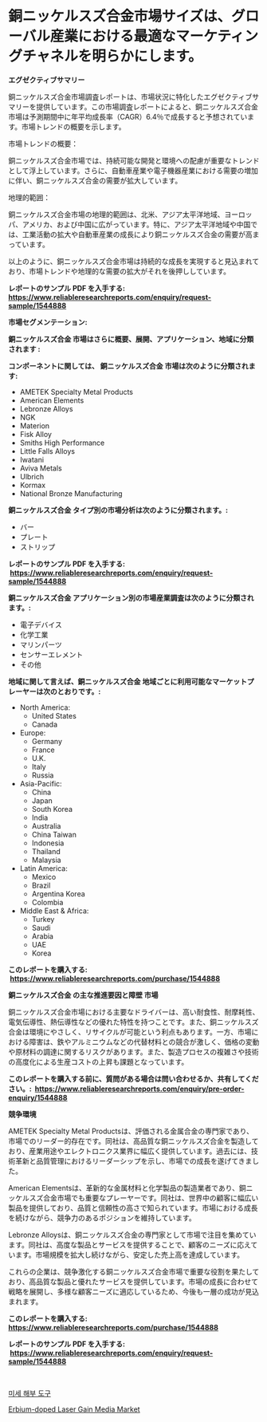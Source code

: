 <p><h1>銅ニッケルスズ合金市場サイズは、グローバル産業における最適なマーケティングチャネルを明らかにします。</h1></p><p><strong>エグゼクティブサマリー</strong></p>
<p><p>銅ニッケルスズ合金市場調査レポートは、市場状況に特化したエグゼクティブサマリーを提供しています。この市場調査レポートによると、銅ニッケルスズ合金市場は予測期間中に年平均成長率（CAGR）6.4％で成長すると予想されています。市場トレンドの概要を示します。</p><p>市場トレンドの概要：</p><p>銅ニッケルスズ合金市場では、持続可能な開発と環境への配慮が重要なトレンドとして浮上しています。さらに、自動車産業や電子機器産業における需要の増加に伴い、銅ニッケルスズ合金の需要が拡大しています。</p><p>地理的範囲：</p><p>銅ニッケルスズ合金市場の地理的範囲は、北米、アジア太平洋地域、ヨーロッパ、アメリカ、および中国に広がっています。特に、アジア太平洋地域や中国では、工業活動の拡大や自動車産業の成長により銅ニッケルスズ合金の需要が高まっています。</p><p>以上のように、銅ニッケルスズ合金市場は持続的な成長を実現すると見込まれており、市場トレンドや地理的な需要の拡大がそれを後押ししています。</p></p>
<p><strong>レポートのサンプル PDF を入手する: <a href="https://www.reliableresearchreports.com/enquiry/request-sample/1544888">https://www.reliableresearchreports.com/enquiry/request-sample/1544888</a></strong></p>
<p><strong>市場セグメンテーション:</strong></p>
<p><strong> 銅ニッケルスズ合金 市場はさらに概要、展開、アプリケーション、地域に分類されます :</strong></p>
<p><strong>コンポーネントに関しては、 銅ニッケルスズ合金 市場は次のように分類されます: &nbsp;</strong></p>
<p><ul><li>AMETEK Specialty Metal Products</li><li>American Elements</li><li>Lebronze Alloys</li><li>NGK</li><li>Materion</li><li>Fisk Alloy</li><li>Smiths High Performance</li><li>Little Falls Alloys</li><li>Iwatani</li><li>Aviva Metals</li><li>Ulbrich</li><li>Kormax</li><li>National Bronze Manufacturing</li></ul></p>
<p><strong> 銅ニッケルスズ合金 タイプ別の市場分析は次のように分類されます。:</strong></p>
<p><ul><li>バー</li><li>プレート</li><li>ストリップ</li></ul></p>
<p><strong>レポートのサンプル PDF を入手する: &nbsp;<a href="https://www.reliableresearchreports.com/enquiry/request-sample/1544888">https://www.reliableresearchreports.com/enquiry/request-sample/1544888</a></strong></p>
<p><strong> 銅ニッケルスズ合金 アプリケーション別の市場産業調査は次のように分類されます。:</strong></p>
<p><ul><li>電子デバイス</li><li>化学工業</li><li>マリンパーツ</li><li>センサーエレメント</li><li>その他</li></ul></p>
<p><strong>地域に関して言えば、銅ニッケルスズ合金 地域ごとに利用可能なマーケットプレーヤーは次のとおりです。:</strong></p>
<p><ul>
    <li>
        North America:
        <ul>
            <li>United States</li>
            <li>Canada</li>
        </ul>
    </li>
    <li>
        Europe:
        <ul>
            <li>Germany</li>
            <li>France</li>
            <li>U.K.</li>
            <li>Italy</li>
            <li>Russia</li>
        </ul>
    </li>
    <li>
        Asia-Pacific:
        <ul>
            <li>China</li>
            <li>Japan</li>
            <li>South Korea</li>
            <li>India</li>
            <li>Australia</li>
            <li>China Taiwan</li>
            <li>Indonesia</li>
            <li>Thailand</li>
            <li>Malaysia</li>
        </ul>
    </li>
    <li>
        Latin America:
        <ul>
            <li>Mexico</li>
            <li>Brazil</li>
            <li>Argentina Korea</li>
            <li>Colombia</li>
        </ul>
    </li>
    <li>
        Middle East & Africa:
        <ul>
            <li>Turkey</li>
            <li>Saudi</li>
            <li>Arabia</li>
            <li>UAE</li>
            <li>Korea</li>
        </ul>
    </li>
    </ul></p>
<p><strong>このレポートを購入する: &nbsp;<a href="https://www.reliableresearchreports.com/purchase/1544888">https://www.reliableresearchreports.com/purchase/1544888</a></strong></p>
<p><strong>銅ニッケルスズ合金 の主な推進要因と障壁 市場</strong></p>
<p><p>銅ニッケルスズ合金市場における主要なドライバーは、高い耐食性、耐摩耗性、電気伝導性、熱伝導性などの優れた特性を持つことです。また、銅ニッケルスズ合金は環境にやさしく、リサイクルが可能という利点もあります。一方、市場における障害は、鉄やアルミニウムなどの代替材料との競合が激しく、価格の変動や原材料の調達に関するリスクがあります。また、製造プロセスの複雑さや技術の高度化による生産コストの上昇も課題となっています。</p></p>
<p><strong>このレポートを購入する前に、質問がある場合は問い合わせるか、共有してください。:&nbsp; <a href="https://www.reliableresearchreports.com/enquiry/pre-order-enquiry/1544888">https://www.reliableresearchreports.com/enquiry/pre-order-enquiry/1544888</a></strong></p>
<p><strong>競争環境</strong></p>
<p><p>AMETEK Specialty Metal Productsは、評価される金属合金の専門家であり、市場でのリーダー的存在です。同社は、高品質な銅ニッケルスズ合金を製造しており、産業用途やエレクトロニクス業界に幅広く提供しています。過去には、技術革新と品質管理におけるリーダーシップを示し、市場での成長を遂げてきました。</p><p>American Elementsは、革新的な金属材料と化学製品の製造業者であり、銅ニッケルスズ合金市場でも重要なプレーヤーです。同社は、世界中の顧客に幅広い製品を提供しており、品質と信頼性の高さで知られています。市場における成長を続けながら、競争力のあるポジションを維持しています。</p><p>Lebronze Alloysは、銅ニッケルスズ合金の専門家として市場で注目を集めています。同社は、高度な製品とサービスを提供することで、顧客のニーズに応えています。市場規模を拡大し続けながら、安定した売上高を達成しています。</p><p>これらの企業は、競争激化する銅ニッケルスズ合金市場で重要な役割を果たしており、高品質な製品と優れたサービスを提供しています。市場の成長に合わせて戦略を展開し、多様な顧客ニーズに適応しているため、今後も一層の成功が見込まれます。</p></p>
<p><strong>このレポートを購入する: &nbsp; <a href="https://www.reliableresearchreports.com/purchase/1544888">https://www.reliableresearchreports.com/purchase/1544888</a></strong></p>
<p><strong>レポートのサンプル PDF を入手する: &nbsp;<a href="https://www.reliableresearchreports.com/enquiry/request-sample/1544888">https://www.reliableresearchreports.com/enquiry/request-sample/1544888</a></strong><strong></strong></p>
<p>&nbsp;</p>
<p><p><a href="https://github.com/royErdmtyan906778/Market-Research-Report-List-1/blob/main/985530012722.md">미세 해부 도구</a></p><p><a href="https://github.com/kathiaseamanalvaradovlprc2h/Market-Research-Report-List-1/blob/main/erbium-doped-laser-gain-media-market.md">Erbium-doped Laser Gain Media Market</a></p></p>